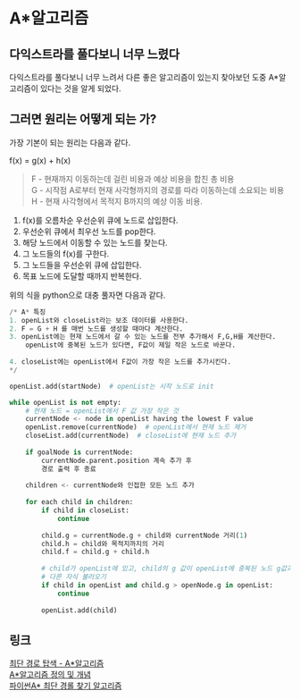 # A*알고리즘

## 다익스트라를 풀다보니 너무 느렸다

다익스트라를 풀다보니 너무 느려서 다른 좋은 알고리즘이 있는지 찾아보던 도중 A*알고리즘이 있다는 것을 알게 되었다.

## 그러면 원리는 어떻게 되는 가?

가장 기본이 되는 원리는 다음과 같다.

f(x) = g(x) + h(x)

> F - 현재까지 이동하는데 걸린 비용과 예상 비용을 합친 총 비용  
  G - 시작점 A로부터 현재 사각형까지의 경로를 따라 이동하는데 소요되는 비용  
  H - 현재 사각형에서 목적지 B까지의 예상 이동 비용.

1. f(x)를 오름차순 우선순위 큐에 노드로 삽입한다.
2. 우선순위 큐에서 최우선 노드를 pop한다.
3. 해당 노드에서 이동할 수 있는 노드를 찾는다.
4. 그 노드들의 f(x)를 구한다.
5. 그 노드들을 우선순위 큐에 삽입한다.
6. 목표 노드에 도달할 때까지 반복한다.

위의 식을 python으로 대충 풀자면 다음과 같다.

```py
/* A* 특징
1. openList와 closeList라는 보조 데이터를 사용한다.
2. F = G + H 를 매번 노드를 생성할 때마다 계산한다.
3. openList에는 현재 노드에서 갈 수 있는 노드를 전부 추가해서 F,G,H를 계산한다.
    openList에 중복된 노드가 있다면, F값이 제일 작은 노드로 바꾼다.
    
4. closeList에는 openList에서 F값이 가장 작은 노드를 추가시킨다.
*/

openList.add(startNode)  # openList는 시작 노드로 init

while openList is not empty:
    # 현재 노드 = openList에서 F 값 가장 작은 것
    currentNode <- node in openList having the lowest F value
    openList.remove(currentNode)  # openList에서 현재 노드 제거
    closeList.add(currentNode)  # closeList에 현재 노드 추가
    
    if goalNode is currentNode:
        currentNode.parent.position 계속 추가 후
        경로 출력 후 종료
        
    children <- currentNode와 인접한 모든 노드 추가
    
    for each child in children:
        if child in closeList:
            continue
        
        child.g = currentNode.g + child와 currentNode 거리(1)
        child.h = child와 목적지까지의 거리
        child.f = child.g + child.h
        
        # child가 openList에 있고, child의 g 값이 openList에 중복된 노드 g값과 같으면
        # 다른 자식 불러오기
        if child in openList and child.g > openNode.g in openList:
            continue
            
        openList.add(child)
```

## 링크

[최단 경로 탑색 - A*알고리즘](http://www.gisdeveloper.co.kr/?p=3897)  
[A*알고리즘 정의 및 개념](https://itmining.tistory.com/66)  
[파이썬A* 최단 경롤 찾기 알고리즘](https://choiseokwon.tistory.com/210)
